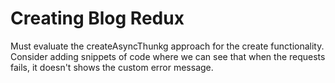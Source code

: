 # Creating Blog Redux

Must evaluate the createAsyncThunkg approach for the create functionality.
Consider adding snippets of code where we can see that when the requests fails, it doesn't shows the custom error message.